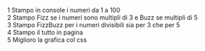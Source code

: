 1 Stampo in console i numeri da 1 a 100 <br>
2 Stampo Fizz se i numeri sono multipli di 3 e Buzz se multipli di 5 <br>
3 Stampo FizzBuzz per i numeri divisibili sia per 3 che per 5 <br>
4 Stampo il tutto in pagina <br>
5 Miglioro la grafica col css